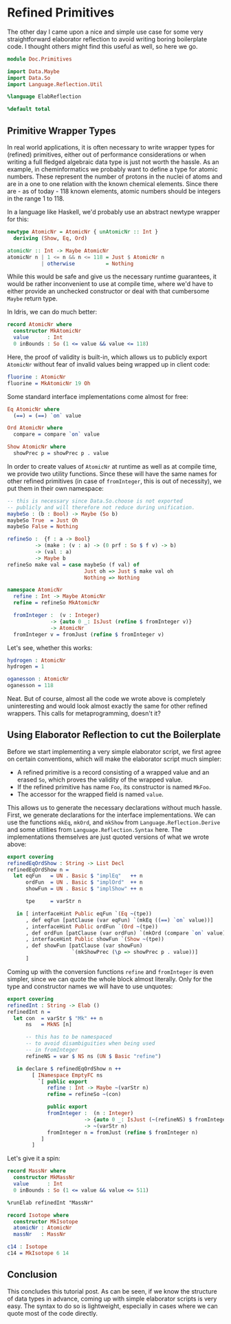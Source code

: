 # Refined Primitives

The other day I came upon a nice and simple use case for some
very straightforward elaborator reflection to avoid
writing boring boilerplate code. I thought others might find
this useful as well, so here we go.

```idris
module Doc.Primitives

import Data.Maybe
import Data.So
import Language.Reflection.Util

%language ElabReflection

%default total
```

## Primitive Wrapper Types

In real world applications, it is often necessary to write
wrapper types for (refined) primitives, either out of
performance considerations or when writing a full fledged
algebraic data type is just not worth the hassle.
As an example, in cheminformatics we probably want to define
a type for atomic numbers. These represent the number of
protons in the nuclei of atoms and are in a one to one relation
with the known chemical elements. Since there are - as of today -
118 known elements, atomic numbers should be integers in the
range 1 to 118.

In a language like Haskell, we'd probably use an abstract
newtype wrapper for this:

```haskell
newtype AtomicNr = AtomicNr { unAtomicNr :: Int }
  deriving (Show, Eq, Ord)

atomicNr :: Int -> Maybe AtomicNr
atomicNr n | 1 <= n && n <= 118 = Just $ AtomicNr n
           | otherwise          = Nothing
```

While this would be safe and give us
the necessary runtime guarantees, it would be rather inconvenient
to use at compile time, where we'd have to either provide
an unchecked constructor or deal with that cumbersome
`Maybe` return type.

In Idris, we can do much better:

```idris
record AtomicNr where
  constructor MkAtomicNr
  value      : Int
  0 inBounds : So (1 <= value && value <= 118)
```

Here, the proof of validity is built-in, which
allows us to publicly export `AtomicNr` without
fear of invalid values being wrapped up in client code:

```idris
fluorine : AtomicNr
fluorine = MkAtomicNr 19 Oh
```

Some standard interface implementations come almost for free:

```idris
Eq AtomicNr where
  (==) = (==) `on` value

Ord AtomicNr where
  compare = compare `on` value

Show AtomicNr where
  showPrec p = showPrec p . value
```

In order to create values of `AtomicNr` at runtime as well
as at compile time, we provide two utility functions. Since these will
have the same names for other refined primitives (in case of
`fromInteger`, this is out of necessity), we put them in their own namespace:

```idris
-- this is necessary since Data.So.choose is not exported
-- publicly and will therefore not reduce during unification.
maybeSo : (b : Bool) -> Maybe (So b)
maybeSo True  = Just Oh
maybeSo False = Nothing

refineSo :  {f : a -> Bool}
         -> (make : (v : a) -> (0 prf : So $ f v) -> b)
         -> (val : a)
         -> Maybe b
refineSo make val = case maybeSo (f val) of
                         Just oh => Just $ make val oh
                         Nothing => Nothing

namespace AtomicNr
  refine : Int -> Maybe AtomicNr
  refine = refineSo MkAtomicNr

  fromInteger :  (v : Integer)
              -> {auto 0 _: IsJust (refine $ fromInteger v)}
              -> AtomicNr
  fromInteger v = fromJust (refine $ fromInteger v)
```

Let's see, whether this works:

```idris
hydrogen : AtomicNr
hydrogen = 1

oganesson : AtomicNr
oganesson = 118
```

Neat. But of course, almost all the code we wrote above is completely
uninteresting and would look almost exactly the same for other
refined wrappers. This calls for metaprogramming, doesn't it?

## Using Elaborator Reflection to cut the Boilerplate

Before we start implementing a very simple elaborator script,
we first agree on certain conventions, which will make the elaborator
script much simpler:

* A refined primitive is a record consisting of a wrapped value and an
  erased `So`, which proves the validity of the wrapped value.
* If the refined primitive has name `Foo`, its constructor is named
  `MkFoo`.
* The accessor for the wrapped field is named `value`.

This allows us to generate the necessary declarations without much
hassle. First, we generate declarations for the interface implementations.
We can use the functions `mkEq`, `mkOrd`, and `mkShow`
from `Language.Reflection.Derive` and some utilities from
`Language.Reflection.Syntax` here. The implementations themselves
are just quoted versions of what we wrote above:

```idris
export covering
refinedEqOrdShow : String -> List Decl
refinedEqOrdShow n =
  let eqFun   = UN . Basic $ "implEq"   ++ n
      ordFun  = UN . Basic $ "implOrd"  ++ n
      showFun = UN . Basic $ "implShow" ++ n

      tpe     = varStr n

   in [ interfaceHint Public eqFun `(Eq ~(tpe))
      , def eqFun [patClause (var eqFun) `(mkEq ((==) `on` value))]
      , interfaceHint Public ordFun `(Ord ~(tpe))
      , def ordFun [patClause (var ordFun) `(mkOrd (compare `on` value))]
      , interfaceHint Public showFun `(Show ~(tpe))
      , def showFun [patClause (var showFun)
                     `(mkShowPrec (\p => showPrec p . value))]
      ]
```

Coming up with the conversion functions `refine` and `fromInteger`
is even simpler, since we can quote the whole block almost literally.
Only for the type and constructor names we will have to use unquotes:

```idris
export covering
refinedInt : String -> Elab ()
refinedInt n =
  let con  = varStr $ "Mk" ++ n
      ns   = MkNS [n]

      -- this has to be namespaced
      -- to avoid disambiguities when being used
      -- in fromInteger
      refineNS = var $ NS ns (UN $ Basic "refine")

   in declare $ refinedEqOrdShow n ++
        [ INamespace EmptyFC ns
          `[ public export
             refine : Int -> Maybe ~(varStr n)
             refine = refineSo ~(con)

             public export
             fromInteger :  (n : Integer)
                         -> {auto 0 _: IsJust (~(refineNS) $ fromInteger n)}
                         -> ~(varStr n)
             fromInteger n = fromJust (refine $ fromInteger n)
           ]
        ]
```

Let's give it a spin:

```idris
record MassNr where
  constructor MkMassNr
  value      : Int
  0 inBounds : So (1 <= value && value <= 511)

%runElab refinedInt "MassNr"

record Isotope where
  constructor MkIsotope
  atomicNr : AtomicNr
  massNr   : MassNr

c14 : Isotope
c14 = MkIsotope 6 14
```

## Conclusion

This concludes this tutorial post. As can be seen, if we know the structure
of data types in advance, coming up with simple elaborator
scripts is very easy. The syntax to do so is lightweight,
especially in cases where we can quote most of the code directly.

<!-- vi: filetype=idris2:syntax=markdown
-->

